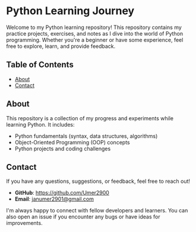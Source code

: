# Python Learning Journey

Welcome to my Python learning repository! This repository contains my practice projects, exercises, and notes as I dive into the world of Python programming. Whether you're a beginner or have some experience, feel free to explore, learn, and provide feedback.

## Table of Contents
- [About](#about)
- [Contact](#contact)

## About

This repository is a collection of my progress and experiments while learning Python. It includes:
- Python fundamentals (syntax, data structures, algorithms)
- Object-Oriented Programming (OOP) concepts
- Python projects and coding challenges



## Contact

If you have any questions, suggestions, or feedback, feel free to reach out!

- **GitHub**: https://github.com/Umer2900
- **Email**: janumer2901@gmail.com

I'm always happy to connect with fellow developers and learners. You can also open an issue if you encounter any bugs or have ideas for improvements.

